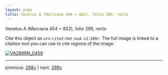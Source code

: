 ```yaml
---
layout: page
title: Venetus A (Marciana 454 = 822), folio 289, recto
---
```


Venetus A (Marciana 454 = 822), folio 289, recto

Cite this object as `urn:cite2:hmt:msA.v1:289r`.  The full image is linked to a citation tool you can use to cite regions of the image.

[![VA289RN_0459](http://www.homermultitext.org/iipsrv?IIIF=/project/homer/pyramidal/deepzoom/hmt/vaimg/2017a/VA289RN_0459.tif/full/800,/0/default.jpg)](http://www.homermultitext.org/ict2/?urn=urn:cite2:hmt:vaimg.2017a:VA289RN_0459) 

---

previous:  [288v](../288v/) | next: [289v](../289v/)